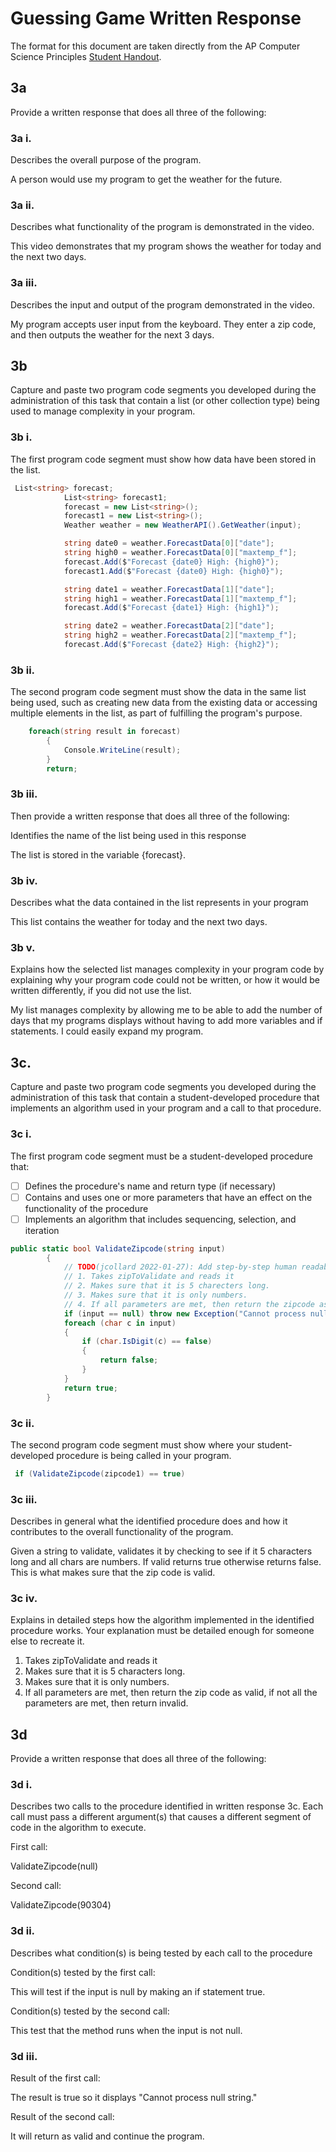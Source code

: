 # Guessing Game Written Response

The format for this document are taken directly from the AP Computer Science
Principles [Student Handout](../support/ap-csp-student-task-directions.pdf).

## 3a

Provide a written response that does all three of the following:

### 3a i.

Describes the overall purpose of the program.

A person would use my program to get the weather for the future. 

### 3a ii.

Describes what functionality of the program is demonstrated in the video.

This video demonstrates that my program shows the weather for today and the next two days. 

### 3a iii.

Describes the input and output of the program demonstrated in the video.

My program accepts user input from the keyboard. They enter a zip code, and then outputs the weather for the next 3 days. 

## 3b

Capture and paste two program code segments you developed during the
administration of this task that contain a list (or other collection type) being
used to manage complexity in your program.

### 3b i.

The first program code segment must show how data have been stored in the list.

```csharp
 List<string> forecast;
            List<string> forecast1;
            forecast = new List<string>();
            forecast1 = new List<string>();
            Weather weather = new WeatherAPI().GetWeather(input);

            string date0 = weather.ForecastData[0]["date"];
            string high0 = weather.ForecastData[0]["maxtemp_f"];
            forecast.Add($"Forecast {date0} High: {high0}");
            forecast1.Add($"Forecast {date0} High: {high0}");

            string date1 = weather.ForecastData[1]["date"];
            string high1 = weather.ForecastData[1]["maxtemp_f"];
            forecast.Add($"Forecast {date1} High: {high1}");

            string date2 = weather.ForecastData[2]["date"];
            string high2 = weather.ForecastData[2]["maxtemp_f"];
            forecast.Add($"Forecast {date2} High: {high2}");
```

### 3b ii.

The second program code segment must show the data in the same list being used,
such as creating new data from the existing data or accessing multiple elements
in the list, as part of fulfilling the program's purpose.

```csharp
    foreach(string result in forecast)
        {
            Console.WriteLine(result);
        }
        return;
```

### 3b iii.

Then provide a written response that does all three of the following:

Identifies the name of the list being used in this response

The list is stored in the variable {forecast}.

### 3b iv.

Describes what the data contained in the list represents in your program

This list contains the weather for today and the next two days. 

### 3b v.

Explains how the selected list manages complexity in your program code by
explaining why your program code could not be written, or how it would be
written differently, if you did not use the list.

My list manages complexity by allowing me to be able to add the number of days that my programs displays without having to add more variables and if statements. I could easily expand my program. 

## 3c.

Capture and paste two program code segments you developed during the
administration of this task that contain a student-developed procedure that
implements an algorithm used in your program and a call to that procedure.

### 3c i.

The first program code segment must be a student-developed procedure that:

- [ ] Defines the procedure's name and return type (if necessary)
- [ ] Contains and uses one or more parameters that have an effect on the functionality of the procedure
- [ ] Implements an algorithm that includes sequencing, selection, and iteration

```csharp
public static bool ValidateZipcode(string input)
        {
            // TODO(jcollard 2022-01-27): Add step-by-step human readable algorithm
            // 1. Takes zipToValidate and reads it
            // 2. Makes sure that it is 5 charecters long.
            // 3. Makes sure that it is only numbers. 
            // 4. If all parameters are met, then return the zipcode as valid, if not all the paramaters are met, then return invalid. 
            if (input == null) throw new Exception("Cannot process null string.");
            foreach (char c in input)
            {
                if (char.IsDigit(c) == false)
                {
                    return false;
                }
            }
            return true;
        }

```

### 3c ii.

The second program code segment must show where your student-developed procedure is being called in your program.

```csharp
 if (ValidateZipcode(zipcode1) == true)
 ```

### 3c iii.

Describes in general what the identified procedure does and how it contributes to the overall functionality of the program.

Given a string to validate, validates it by checking to see if it 5 characters long and all chars are numbers. If valid returns true otherwise returns false. This is what makes sure that the zip code is valid.

### 3c iv.

Explains in detailed steps how the algorithm implemented in the identified procedure works. Your explanation must be detailed enough for someone else to recreate it.

1. Takes zipToValidate and reads it
2. Makes sure that it is 5 characters long.
3. Makes sure that it is only numbers. 
4. If all parameters are met, then return the zip code as valid, if not all the parameters are met, then return invalid. 

## 3d

Provide a written response that does all three of the following:

### 3d i.

Describes two calls to the procedure identified in written response 3c. Each call must pass a different argument(s) that causes a different segment of code in the algorithm to execute.

First call:

ValidateZipcode(null)

Second call:

ValidateZipcode(90304)

### 3d ii.

Describes what condition(s) is being tested by each call to the procedure

Condition(s) tested by the first call:
 
This will test if the input is null by making an if statement true. 

Condition(s) tested by the second call:

This test that the method runs when the input is not null. 

### 3d iii.

Result of the first call:

The result is true so it displays "Cannot process null string."

Result of the second call:

It will return as valid and continue the program. 